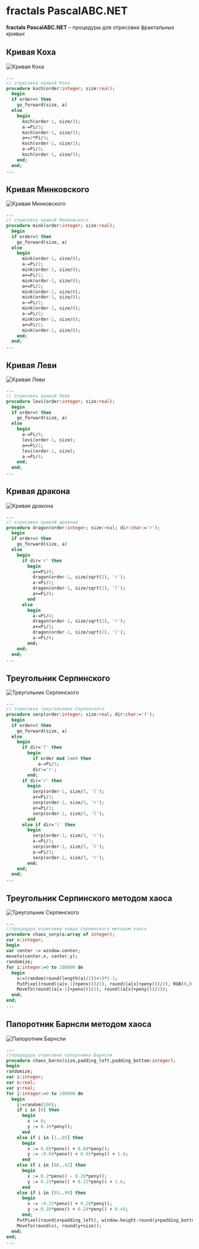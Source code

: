 fractals PascalABC.NET
======
**fractals PascalABC.NET** – процедуры для отрисовки фрактальных кривых  

  
Кривая Коха
------------
![Кривая Коха](https://psv4.userapi.com/c848224/u400008940/docs/d15/7facab86b8cf/Koch.gif)

```pascal
...
// отрисовка кривой Коха
procedure koch(order:integer; size:real);
  begin
  if order=0 then
    go_forward(size, a)
  else
    begin
      koch(order-1, size/3);
      a-=Pi/3;
      koch(order-1, size/3);
      a+=2*Pi/3;
      koch(order-1, size/3);
      a-=Pi/3;
      koch(order-1, size/3);
    end;
  end;
...

```
  
Кривая Минковского
------------
![Кривая Минковского](https://pp.userapi.com/c830401/v830401701/18d16f/a6OGScnigcE.jpg)

```pascal
...
// отрисовка кривой Минковского
procedure mink(order:integer; size:real);
  begin
  if order=0 then
    go_forward(size, a)
  else
    begin
      mink(order-1, size/8);
      a-=Pi/2;
      mink(order-1, size/8);
      a+=Pi/2;
      mink(order-1, size/8);
      a+=Pi/2;
      mink(order-1, size/8);
      mink(order-1, size/8);
      a-=Pi/2;
      mink(order-1, size/8);
      a-=Pi/2;
      mink(order-1, size/8);
      a+=Pi/2;
      mink(order-1, size/8);
    end;
  end;
...

```
  
Кривая Леви
------------
![Кривая Леви](https://pp.userapi.com/c830401/v830401701/18d167/NU_qfOInYUo.jpg)

```pascal
...
// отрисовка кривой Леви
procedure levi(order:integer; size:real);
  begin
  if order=0 then
    go_forward(size, a)
  else
    begin
      a-=Pi/4;
      levi(order-1, size);
      a+=Pi/2;
      levi(order-1, size);
      a-=Pi/4;
    end;
  end;
...

```
  
Кривая дракона
------------
![Кривая дракона](https://pp.userapi.com/c830401/v830401701/18d177/tw1RlI4g_sM.jpg)

```pascal
...
// отрисовка кривой дракона
procedure dragon(order:integer; size:real; dir:char:='r');
  begin
  if order=0 then
    go_forward(size, a)
  else
    begin
      if dir='r' then
        begin
          a+=Pi/4;
          dragon(order-1, size/sqrt(2), 'r');
          a-=Pi/2;
          dragon(order-1, size/sqrt(2), 'l');
          a+=Pi/4;
        end
      else
        begin
          a-=Pi/4;
          dragon(order-1, size/sqrt(2), 'r');
          a+=Pi/2;
          dragon(order-1, size/sqrt(2), 'l');
          a-=Pi/4;
        end;
    end;
  end;
...

```
  
Треугольник Серпинского
------------
![Треугольник Серпинского](https://pp.userapi.com/c851520/v851520456/1a159/vsGzJbA6VjU.jpg)

```pascal
...
// отрисовка треугольника Серпинского
procedure serp(order:integer; size:real; dir:char:='f');
  begin
  if order=0 then
    go_forward(size, a)
  else
    begin
      if dir='f' then
        begin
          if order mod 2<>0 then
            a-=Pi/3;
          dir:='r';
        end;
      if dir='r' then
        begin
          serp(order-1, size/3, 'l');
          a+=Pi/3;
          serp(order-1, size/3, 'r');
          a+=Pi/3;
          serp(order-1, size/3, 'l');
        end
      else if dir='l' then
        begin
          serp(order-1, size/3, 'r');
          a-=Pi/3;
          serp(order-1, size/3, 'l');
          a-=Pi/3;
          serp(order-1, size/3, 'r');
        end;
    end;
  end;
...

```
  
Треугольник Серпинского методом хаоса
------------
![Треугольник Серпинского](https://pp.userapi.com/c845124/v845124698/110157/A3UmPD6f7Og.jpg)

```pascal
...
//процедура отрисовки ковра Серпинского методом хаоса
procedure chaos_serp(a:array of integer);
var x:integer;
begin
var center := window.center;
moveto(center.x, center.y);
randomize;
for i:integer:=0 to 100000 do
  begin
    x:=(random(round(length(a)/2))+1)*2-1;
    PutPixel(round((a[x-1]+penx())/2), round((a[x]+peny())/2), RGB(0,0,0));
    MoveTo(round((a[x-1]+penx())/2), round((a[x]+peny())/2));
  end;
end;
...

```
  
Папоротник Барнсли методом хаоса
------------
![Папоротник Барнсли](https://pp.userapi.com/c845124/v845124698/11015f/7HUGxpKrANc.jpg)

```pascal
...
//процедура отрисовки папортника Барнсли
procedure chaos_barns(size,padding_left,padding_bottom:integer);
begin
randomize;
var i:integer;
var x:real;
var y:real;
for j:integer:=0 to 100000 do
  begin
    i:=random(100);
    if i in [0] then
      begin
        x := 0;
        y := 0.16*peny();
      end
    else if i in [1..85] then
      begin
        x := 0.85*penx() + 0.04*peny();
        y := -0.04*penx() + 0.85*peny() + 1.6;
      end
    else if i in [86..92] then
      begin
        x := 0.2*penx() - 0.26*peny();
        y := 0.23*penx() + 0.22*peny() + 1.6;
      end
    else if i in [93..99] then
      begin
        x := -0.15*penx() + 0.28*peny();
        y := 0.26*penx() + 0.24*peny() + 0.44;
      end;
    PutPixel(round(x+padding_left), window.height-round(y+padding_bottom), RGB(0,100,0));
    MoveTo(round(x), round(y+size));
  end;
end;
...

```
